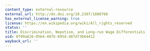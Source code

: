 ```yaml
---
content_type: external-resource
external_url: http://dx.doi.org/10.2307/1880760
has_external_license_warning: true
license: https://en.wikipedia.org/wiki/All_rights_reserved
status: ''
title: Discrimination, Nepotism, and Long-run Wage Differentials
uid: 8f09a626-05b4-407b-895d-d87d73b64412
wayback_url: ''
---
```

